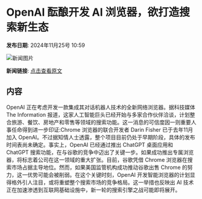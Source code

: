 # OpenAI 酝酿开发 AI 浏览器，欲打造搜索新生态

**发布日期**: 2024年11月25号 10:59

![新闻图片](https://pic.chinaz.com/picmap/202405110933330041_0.jpg)

**新闻链接**: [点击查看原文](https://www.aibase.com/zh/news/13443)

## 内容

OpenAI 正在考虑开发一款集成其对话机器人技术的全新网络浏览器。据科技媒体 The Information 报道，这家人工智能巨头已经开始与多家合作伙伴洽谈，计划整合旅游、餐饮、房地产和零售等领域的搜索功能。这一消息的可信度因一则重要人事任命得到进一步印证:Chrome 浏览器的联合开发者 Darin Fisher 已于去年11月加入 OpenAI。不过据知情人士透露，整个项目目前仍处于早期阶段，具体的发布时间表尚未确定。事实上，OpenAI 已经通过推出 ChatGPT 桌面应用和 ChatGPT 搜索功能，在与谷歌的竞争中迈出了关键一步。如果成功推出专属浏览器，将标志着公司在这一领域的重大扩张。目前，谷歌凭借 Chrome 浏览器在搜索市场占据主导地位。然而，如果美国监管机构成功推动谷歌出售 Chrome 的努力，这一优势可能会被削弱。在这个关键时刻，OpenAI 开发智能浏览器的计划显得格外引人注目，或将重塑整个搜索市场的竞争格局。这一举措也反映出 AI 技术正在加速渗透到互联网基础设施中，新一轮的搜索引擎之战可能即将展开。

